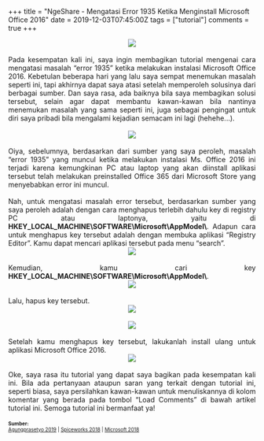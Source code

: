 +++
title = "NgeShare - Mengatasi Error 1935 Ketika Menginstall Microsoft Office 2016"
date = 2019-12-03T07:45:00Z
tags = ["tutorial"]
comments = true
+++

<center><img border="0" src="https://1.bp.blogspot.com/-BLoyAKh6R1M/XeM1C4k1LYI/AAAAAAAAVF8/TE6SSMoKDeIWyWAO8l65zHnvAQq2lR1wgCLcBGAsYHQ/s1600/Microsoft-Office-2016.jpg" /></center><br />
<div style="text-align: justify;">Pada kesempatan kali ini, saya ingin membagikan tutorial mengenai cara mengatasi masalah “error 1935” ketika melakukan instalasi Microsoft Office 2016. Kebetulan beberapa hari yang lalu saya sempat menemukan masalah seperti ini, tapi akhirnya dapat saya atasi setelah memperoleh solusinya dari berbagai sumber. Dan saya rasa, ada baiknya bila saya membagikan solusi tersebut, selain agar dapat membantu kawan-kawan bila nantinya menemukan masalah yang sama seperti ini, juga sebagai pengingat untuk diri saya pribadi bila mengalami kejadian semacam ini lagi (hehehe...).<br /><br />
<center><img border="0" src="https://1.bp.blogspot.com/-mMtXpw544l8/XeM0F3EHWZI/AAAAAAAAVFY/dYVLiZCBHNEM5W_nOoxZB4VdhzLOptIKwCLcBGAsYHQ/s1600/1.jpg" /></center><br />
Oiya, sebelumnya, berdasarkan dari sumber yang saya peroleh, masalah “error 1935” yang muncul ketika melakukan instalasi Ms. Office 2016 ini terjadi karena kemungkinan PC atau laptop yang akan diinstall aplikasi tersebut telah melakukan preinstalled Office 365 dari Microsoft Store yang menyebabkan error ini muncul.<br /><br />
Nah, untuk mengatasi masalah error tersebut, berdasarkan sumber yang saya peroleh adalah dengan cara menghapus terlebih dahulu key di registry PC atau laptonya, yaitu di <b>HKEY_LOCAL_MACHINE\SOFTWARE\Microsoft\AppModel\</b>. Adapun cara untuk menghapus key tersebut adalah dengan membuka aplikasi “Registry Editor”. Kamu dapat mencari aplikasi tersebut pada menu “search”.<br />
<center><img border="0" src="https://1.bp.blogspot.com/-ALtuiEfAK7E/XeMz-qDh6WI/AAAAAAAAVFU/1pf3HbEmAg4cDrjPqTE4xD7eLfJ6LzlJwCLcBGAsYHQ/s1600/2.jpg" /></center><br />
Kemudian, kamu cari key <b>HKEY_LOCAL_MACHINE\SOFTWARE\Microsoft\AppModel\</b>.<br />
<center><img border="0" src="https://1.bp.blogspot.com/-dFeNg79oMTg/XeM0L3AnTCI/AAAAAAAAVFc/en9YEZ4UGS4_P_eYYJflxszFp_12VmI1wCLcBGAsYHQ/s1600/3.jpg" /></center><br />
Lalu, hapus key tersebut.<br />
<center><img border="0" src="https://1.bp.blogspot.com/-LYQ7PwaZpxw/XeM0S9T2XeI/AAAAAAAAVFo/Kn32BSQuYBg0iNT7wLPU_ZB_rvNMprfrgCLcBGAsYHQ/s1600/4.jpg" /></center><br />
<center><img border="0" src="https://1.bp.blogspot.com/-Nl1KqLp2NOM/XeM0SRHDkpI/AAAAAAAAVFk/8hjB2eTRRBQAKc7Hr_pk36eBAb4UFsEsACLcBGAsYHQ/s1600/5.jpg" /></center><br />
Setelah kamu menghapus key tersebut, lakukanlah install ulang untuk aplikasi Microsoft Office 2016.<br />
<center><img border="0" src="https://1.bp.blogspot.com/-ACUTGVMtXuo/XeM0cX1thWI/AAAAAAAAVFw/imcH_4ML0LYsEEqdW-IYyf_cKXmr1fnFQCLcBGAsYHQ/s1600/6.jpg" /></center><br />
Oke, saya rasa itu tutorial yang dapat saya bagikan pada kesempatan kali ini. Bila ada pertanyaan ataupun saran yang terkait dengan tutorial ini, seperti biasa, saya persilahkan kawan-kawan untuk menuliskannya di kolom komentar yang berada pada tombol “Load Comments” di bawah artikel tutorial ini. Semoga tutorial ini bermanfaat ya!<br /><br /><span style="font-size: x-small;"><b>Sumber:</b><br /><a href="https://agungprasetyo.net/artikel/error-1935-ketika-instalasi-microsoft-office-2016" target="_blank">Agungprasetyo 2019</a> | <a href="https://community.spiceworks.com/topic/2156926-microsoft-office-2016-setup-failed-rolling-back-changes-windows-10" target="_blank">Spiceworks 2018</a> | <a href="https://answers.microsoft.com/en-us/msoffice/forum/msoffice_install-mso_win10-mso_2016/office-2016-professional-plus-error-1935-during/63c027ab-edfb-4a0f-9fc4-4ba8bee0ad30">Microsoft 2018</a></span></div>
